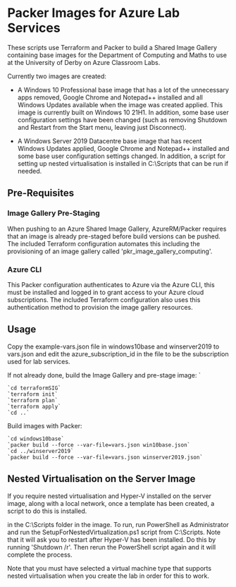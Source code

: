 # Packer Images for Azure Lab Services

These scripts use Terraform and Packer to build a Shared Image Gallery containing base images for the Department of Computing and Maths to use at 
the University of Derby on Azure Classroom Labs. 

Currently two images are created:

- A Windows 10 Professional base image that has a lot of the unnecessary apps removed, Google Chrome and Notepad++ installed and all Windows Updates
  available when the image was created applied.  This image is currently built on Windows 10 21H1.   In addition, some base user configuration 
  settings have been changed (such as removing Shutdown and Restart from the Start menu, leaving just Disconnect).
  
- A Windows Server 2019 Datacentre base image that has recent Windows Updates applied, Google Chrome and Notepad++ installed and some base user
  configuration settings changed.  In addition, a script for setting up nested virtualisation is installed in C:\Scripts that can be run if 
  needed.

## Pre-Requisites

### Image Gallery Pre-Staging
When pushing to an Azure Shared Image Gallery, AzureRM/Packer requires that an image is already pre-staged before build versions can be pushed. 
The included Terraform configuration automates this including the provisioning of an image gallery called 'pkr_image_gallery_computing'.

### Azure CLI

This Packer configuration authenticates to Azure via the Azure CLI, this must be installed and logged in to grant access to your Azure cloud 
subscriptions. The included Terraform configuration also uses this authentication method to provision the image gallery resources.


## Usage

Copy the example-vars.json file in windows10base and winserver2019 to vars.json and edit the azure_subscription_id in the file to be the subscription 
used for lab services.

If not already done, build the Image Gallery and pre-stage image:
`

    `cd terraformSIG`
    `terraform init`
    `terraform plan`
    `terraform apply`
    `cd ..`

Build images with Packer:

    `cd windows10base`
    `packer build --force --var-file=vars.json win10base.json`
    `cd ../winserver2019`
    `packer build --force --var-file=vars.json winserver2019.json`

## Nested Virtualisation on the Server Image

If you require nested virtualisation and Hyper-V installed on the server image, along with a local network, once a template has been created, a 
script to do this is installed.

in the C:\Scripts folder in the image. To run, run PowerShell as Administrator and run the SetupForNestedVirtualization.ps1 script from C:\Scripts.
Note that it will ask you to restart after Hyper-V has been installed.  Do this by running 'Shutdown /r'.  Then rerun the PowerShell script again 
and it will complete the process. 

Note that you must have selected a virtual machine type that supports nested virtualisation when you create the lab in order for this to work. 